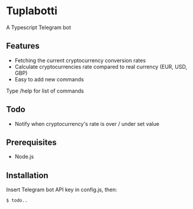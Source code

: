 # Tuplabotti

A Typescript Telegram bot

## Features

* Fetching the current cryptocurrency conversion rates
* Calculate cryptocurrencies rate compared to real currency (EUR, USD, GBP)
* Easy to add new commands

Type /help for list of commands

## Todo

* Notify when cryptocurrency's rate is over / under set value

## Prerequisites

* Node.js

## Installation

Insert Telegram bot API key in config.js, then:

    $ todo..
